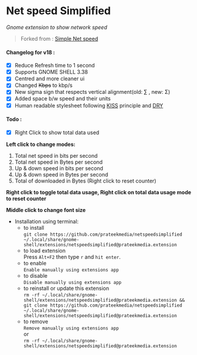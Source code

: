 # Net speed Simplified
*Gnome extension to show network speed*

> Forked from : [Simple Net speed](https://github.com/biji/simplenetspeed)

#### Changelog for v18 : 
- [x] Reduce Refresh time to 1 second
- [x] Supports GNOME SHELL 3.38
- [x] Centred and more cleaner ui
- [x] Changed <del>Kbps</del> to kbp/s
- [x] New sigma sign that respects vertical alignment(old: ∑ , new: Σ)
- [x] Added space b/w speed and their units
- [x] Human readable stylesheet following [KISS](https://en.wikipedia.org/wiki/KISS_principle) principle and [DRY](https://en.wikipedia.org/wiki/Don%27t_repeat_yourself)

#### Todo : 
- [x] Right Click to show total data used

**Left click to change modes:**

1. Total net speed in bits per second
1. Total net speed in Bytes per second
1. Up & down speed in bits per second
1. Up & down speed in Bytes per second
1. Total of downloaded in Bytes (Right click to reset counter)

**Right click to toggle total data usage, Right click on total data usage mode to reset counter**

**Middle click to change font size**

* Installation using terminal:
    - to install  
    ```git clone https://github.com/prateekmedia/netspeedsimplified ~/.local/share/gnome-shell/extensions/netspeedsimplified@prateekmedia.extension```
    - to load extension  
       Press ```Alt+F2``` then type ```r``` and ```hit enter```.
    - to enable  
    ```Enable manually using extensions app```
    - to disable  
    ```Disable manually using extensions app```
    - to reinstall or update this extension  
    ```rm -rf ~/.local/share/gnome-shell/extensions/netspeedsimplified@prateekmedia.extension && git clone https://github.com/prateekmedia/netspeedsimplified ~/.local/share/gnome-shell/extensions/netspeedsimplified@prateekmedia.extension```
    - to remove  
    ```Remove manually using extensions app```  
    or  
    ```rm -rf ~/.local/share/gnome-shell/extensions/netspeedsimplified@prateekmedia.extension```  

